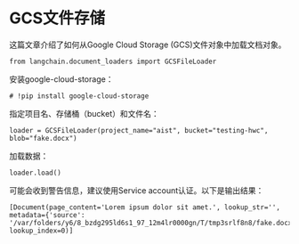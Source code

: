 GCS文件存储
=================================================

这篇文章介绍了如何从Google Cloud Storage (GCS)文件对象中加载文档对象。

```
from langchain.document_loaders import GCSFileLoader
```

安装google-cloud-storage：

```
# !pip install google-cloud-storage
```

指定项目名、存储桶（bucket）和文件名：

```
loader = GCSFileLoader(project_name="aist", bucket="testing-hwc", blob="fake.docx")
```

加载数据：

```
loader.load()
```

可能会收到警告信息，建议使用Service account认证。以下是输出结果：

```
[Document(page_content='Lorem ipsum dolor sit amet.', lookup_str='', metadata={'source': '/var/folders/y6/8_bzdg295ld6s1_97_12m4lr0000gn/T/tmp3srlf8n8/fake.docx'}, lookup_index=0)]
```